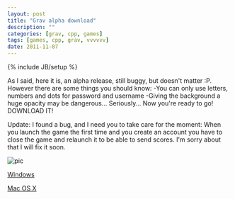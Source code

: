 ```yaml
---
layout: post
title: "Grav alpha download"
description: ""
categories: [grav, cpp, games]
tags: [games, cpp, grav, vvvvvv]
date: 2011-11-07
---
```

{% include JB/setup %}

As I said, here it is, an alpha release, still buggy, but doesn't matter :P. However there are some things you should know: -You can only use letters, numbers and dots for password and username -Giving the background a huge opacity may be dangerous... Seriously... Now you're ready to go! DOWNLOAD IT!

Update: I found a bug, and I need you to take care for the moment: When you launch the game the first time and you create an account you have to close the game and relaunch it to be able to send scores. I'm sorry about that I will fix it soon.

![pic]({{site.url}}/img/posts/grav/pic009.png)

[Windows](http://dl.dropbox.com/u/13279485/GravWin.zip)

[Mac OS X](http://dl.dropbox.com/u/13279485/GravOSX.zip)
